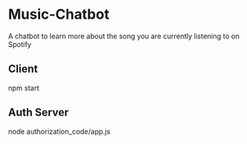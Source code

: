 # Music-Chatbot
A chatbot to learn more about the song you are currently listening to on Spotify

## Client
npm start

## Auth Server
node authorization_code/app.js
